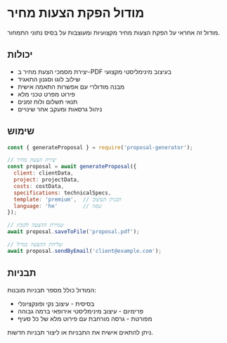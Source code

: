 # מודול הפקת הצעות מחיר

מודול זה אחראי על הפקת הצעות מחיר מקצועיות ומעוצבות על בסיס נתוני התמחור.

## יכולות

- יצירת מסמכי הצעת מחיר ב-PDF בעיצוב מינימליסטי מקצועי
- שילוב לוגו וסגנון התאגיד
- מבנה מודולרי עם אפשרות התאמה אישית
- פירוט מפרט טכני מלא
- תנאי תשלום ולוח זמנים
- ניהול גרסאות ומעקב אחר שינויים

## שימוש

```javascript
const { generateProposal } = require('proposal-generator');

// יצירת הצעת מחיר
const proposal = await generateProposal({
  client: clientData,
  project: projectData,
  costs: costData,
  specifications: technicalSpecs,
  template: 'premium',  // תבנית העיצוב
  language: 'he'        // שפה
});

// שמירת ההצעה לקובץ
await proposal.saveToFile('proposal.pdf');

// שליחת ההצעה במייל
await proposal.sendByEmail('client@example.com');
```

## תבניות

המודול כולל מספר תבניות מובנות:
- בסיסית - עיצוב נקי ופונקציונלי
- פרימיום - עיצוב מינימליסטי אירופאי ברמה גבוהה
- מפורטת - גרסה מורחבת עם פירוט מלא של כל סעיף

ניתן להתאים אישית את התבניות או ליצור תבניות חדשות.
